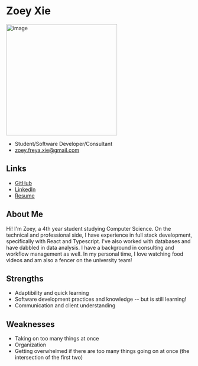 # Zoey Xie

<img width="300" height="300" alt="image" src="https://github.com/user-attachments/assets/5b2885a8-3fd5-4a14-b393-dec295b2b375" />

- Student/Software Developer/Consultant
- zoey.freya.xie@gmail.com

## Links

- [GitHub](https://github.com/caratooo)
- [LinkedIn](https://www.linkedin.com/in/zoey-xie/)
- [Resume](./resumes/zoey.pdf)

## About Me

Hi! I'm Zoey, a 4th year student studying Computer Science. On the technical and professional side, I have experience in full stack development, specifically with React and Typescript. I've also worked with databases and have dabbled in data analysis. I have a background in consulting and workflow management as well. In my personal time, I love watching food videos and am also a fencer on the university team!

## Strengths

- Adaptibility and quick learning
- Software development practices and knowledge -- but is still learning!
- Communication and client understanding

## Weaknesses

- Taking on too many things at once
- Organization
- Getting overwhelmed if there are too many things going on at once (the intersection of the first two)

